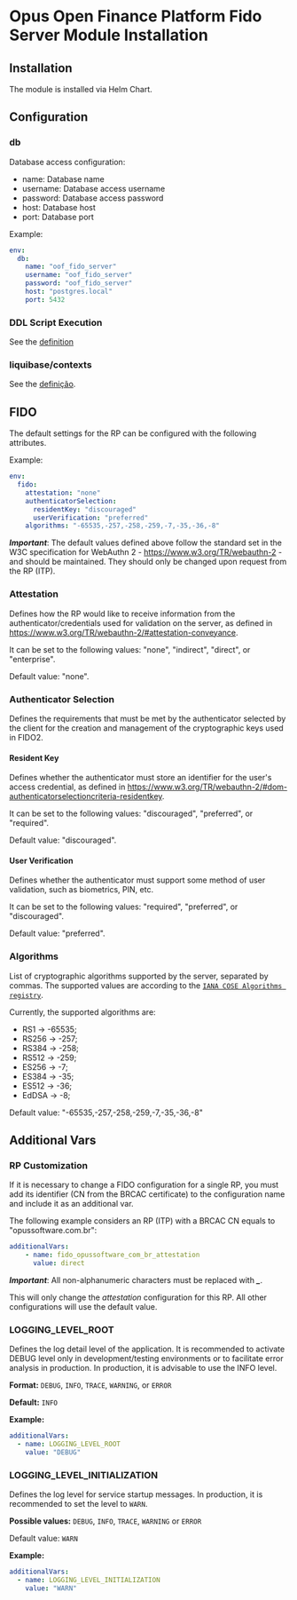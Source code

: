 # Opus Open Finance Platform Fido Server Module Installation

## Installation

The module is installed via Helm Chart.

## Configuration

### db

Database access configuration:

* name: Database name
* username: Database access username
* password: Database access password
* host: Database host
* port: Database port

Example:

```yaml
env:
  db:
    name: "oof_fido_server"
    username: "oof_fido_server"
    password: "oof_fido_server"
    host: "postgres.local"
    port: 5432
```

### DDL Script Execution

See the [definition](../shared-definitions.md#ddl-scripts)

### liquibase/contexts

See the [definição](../shared-definitions.md#liquibase-contexts).

## FIDO

The default settings for the RP can be configured with the following attributes.

Example:

```yaml
env:
  fido:
    attestation: "none"
    authenticatorSelection:
      residentKey: "discouraged"
      userVerification: "preferred"
    algorithms: "-65535,-257,-258,-259,-7,-35,-36,-8"
```

***Important***: The default values defined above follow the standard set
in the W3C specification for WebAuthn 2 - https://www.w3.org/TR/webauthn-2 -
and should be maintained. They should only be changed upon request
from the RP (ITP).

### Attestation

Defines how the RP would like to receive information from the
authenticator/credentials used for validation on the server, as defined in
https://www.w3.org/TR/webauthn-2/#attestation-conveyance.

It can be set to the following values: 
"none", "indirect", "direct", or "enterprise".

Default value: "none".

### Authenticator Selection

Defines the requirements that must be met by the authenticator 
selected by the client for the creation and management of the
cryptographic keys used in FIDO2.

#### Resident Key

Defines whether the authenticator must store an identifier for the
user's access credential, as defined in
https://www.w3.org/TR/webauthn-2/#dom-authenticatorselectioncriteria-residentkey.

It can be set to the following values: "discouraged", "preferred", or "required".

Default value: "discouraged".

#### User Verification

Defines whether the authenticator must support some method of user validation,
such as biometrics, PIN, etc.

It can be set to the following values: "required", "preferred", or "discouraged".

Default value: "preferred".

### Algorithms

List of cryptographic algorithms supported by the server,
separated by commas. The supported values are according to the
[`IANA COSE Algorithms registry`](https://www.iana.org/assignments/cose/cose.xhtml#algorithms).

Currently, the supported algorithms are:

* RS1 -> -65535;
* RS256 -> -257;
* RS384 -> -258;
* RS512 -> -259;
* ES256 -> -7;
* ES384 -> -35;
* ES512 -> -36;
* EdDSA -> -8;

Default value: "-65535,-257,-258,-259,-7,-35,-36,-8"

## Additional Vars

### RP Customization

If it is necessary to change a FIDO configuration for a single
RP, you must add its identifier (CN from the BRCAC certificate)
to the configuration name and include it as an additional var.

The following example considers an RP (ITP) with a BRCAC CN equals
to "opussoftware.com.br":

```yaml
additionalVars:
    - name: fido_opussoftware_com_br_attestation
      value: direct
```

***Important***: All non-alphanumeric characters must be replaced with ***_***.

This will only change the *attestation* configuration
for this RP. All other configurations will use the default value.

### LOGGING_LEVEL_ROOT

Defines the log detail level of the application. 
It is recommended to activate DEBUG level only in development/testing environments
or to facilitate error analysis in production.
In production, it is advisable to use the INFO level.

**Format:** `DEBUG`, `INFO`, `TRACE`, `WARNING`, or `ERROR`

**Default:** `INFO`

**Example:**

```yaml
additionalVars:
  - name: LOGGING_LEVEL_ROOT
    value: "DEBUG"
```

### LOGGING_LEVEL_INITIALIZATION

Defines the log level for service startup messages.
In production, it is recommended to set the level to `WARN`.

**Possible values:** `DEBUG`, `INFO`, `TRACE`, `WARNING` or `ERROR`

Default value: `WARN`

**Example:**

```yaml
additionalVars:
  - name: LOGGING_LEVEL_INITIALIZATION
    value: "WARN"
```